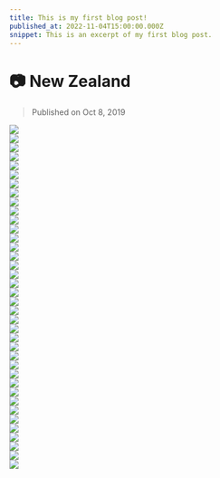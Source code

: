 ```yaml
---
title: This is my first blog post!
published_at: 2022-11-04T15:00:00.000Z
snippet: This is an excerpt of my first blog post.
---
```


# 📷 New Zealand

> Published on Oct 8, 2019

![](https://static.bpev.me/blog/travel-new-zealand/01.jpeg) <br />
![](https://static.bpev.me/blog/travel-new-zealand/02.jpeg) <br />
![](https://static.bpev.me/blog/travel-new-zealand/03.jpeg) <br />
![](https://static.bpev.me/blog/travel-new-zealand/04.jpeg) <br />
![](https://static.bpev.me/blog/travel-new-zealand/05.jpeg) <br />
![](https://static.bpev.me/blog/travel-new-zealand/06.jpeg) <br />
![](https://static.bpev.me/blog/travel-new-zealand/07.jpeg) <br />
![](https://static.bpev.me/blog/travel-new-zealand/08.jpg) <br />
![](https://static.bpev.me/blog/travel-new-zealand/09.jpeg) <br />
![](https://static.bpev.me/blog/travel-new-zealand/10.jpg) <br />
![](https://static.bpev.me/blog/travel-new-zealand/11.jpeg) <br />
![](https://static.bpev.me/blog/travel-new-zealand/12.jpeg) <br />
![](https://static.bpev.me/blog/travel-new-zealand/13.jpeg) <br />
![](https://static.bpev.me/blog/travel-new-zealand/14.jpeg) <br />
![](https://static.bpev.me/blog/travel-new-zealand/15.jpeg) <br />
![](https://static.bpev.me/blog/travel-new-zealand/16.jpg) <br />
![](https://static.bpev.me/blog/travel-new-zealand/17.jpeg) <br />
![](https://static.bpev.me/blog/travel-new-zealand/18.jpeg) <br />
![](https://static.bpev.me/blog/travel-new-zealand/19.jpeg) <br />
![](https://static.bpev.me/blog/travel-new-zealand/20.jpeg) <br />
![](https://static.bpev.me/blog/travel-new-zealand/21.jpg) <br />
![](https://static.bpev.me/blog/travel-new-zealand/22.jpg) <br />
![](https://static.bpev.me/blog/travel-new-zealand/23.jpeg) <br />
![](https://static.bpev.me/blog/travel-new-zealand/24.jpeg) <br />
![](https://static.bpev.me/blog/travel-new-zealand/25.jpeg) <br />
![](https://static.bpev.me/blog/travel-new-zealand/26.jpeg) <br />
![](https://static.bpev.me/blog/travel-new-zealand/27.jpeg) <br />
![](https://static.bpev.me/blog/travel-new-zealand/28.jpeg) <br />
![](https://static.bpev.me/blog/travel-new-zealand/29.jpg) <br />
![](https://static.bpev.me/blog/travel-new-zealand/30.jpeg) <br />
![](https://static.bpev.me/blog/travel-new-zealand/31.jpeg) <br />
![](https://static.bpev.me/blog/travel-new-zealand/32.jpeg) <br />
![](https://static.bpev.me/blog/travel-new-zealand/33.jpeg) <br />
![](https://static.bpev.me/blog/travel-new-zealand/34.jpeg) <br />
![](https://static.bpev.me/blog/travel-new-zealand/35.jpeg) <br />
![](https://static.bpev.me/blog/travel-new-zealand/36.jpg) <br />
![](https://static.bpev.me/blog/travel-new-zealand/37.jpeg) <br />
![](https://static.bpev.me/blog/travel-new-zealand/38.jpeg) <br />
